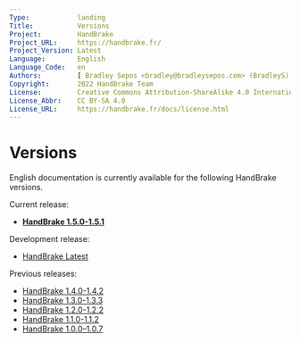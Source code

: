 ```yaml
---
Type:            landing
Title:           Versions
Project:         HandBrake
Project_URL:     https://handbrake.fr/
Project_Version: Latest
Language:        English
Language_Code:   en
Authors:         [ Bradley Sepos <bradley@bradleysepos.com> (BradleyS) ]
Copyright:       2022 HandBrake Team
License:         Creative Commons Attribution-ShareAlike 4.0 International
License_Abbr:    CC BY-SA 4.0
License_URL:     https://handbrake.fr/docs/license.html
---
```


Versions
========

English documentation is currently available for the following HandBrake versions.

Current release:

- **[HandBrake 1.5.0-1.5.1](1.5.0/)**

Development release:

- [HandBrake Latest](latest/)

Previous releases:

- [HandBrake 1.4.0-1.4.2](1.4.0/)
- [HandBrake 1.3.0-1.3.3](1.3.0/)
- [HandBrake 1.2.0-1.2.2](1.2.0/)
- [HandBrake 1.1.0-1.1.2](1.1.0/)
- [HandBrake 1.0.0–1.0.7](1.0.0/)
